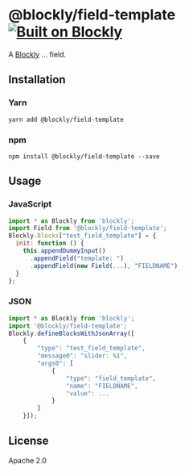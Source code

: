 # @blockly/field-template [![Built on Blockly](https://tinyurl.com/built-on-blockly)](https://github.com/google/blockly)

<!--
  - TODO: Add field description.
  -->
A [Blockly](https://www.npmjs.com/package/blockly) ... field.

## Installation

### Yarn
```
yarn add @blockly/field-template
```

### npm
```
npm install @blockly/field-template --save
```

## Usage

<!--
  - TODO: Update usage.
  -->

### JavaScript
```js
import * as Blockly from 'blockly';
import Field from '@blockly/field-template';
Blockly.Blocks["test_field_template"] = {
  init: function () {
    this.appendDummyInput()
      .appendField("template: ")
      .appendField(new Field(...), "FIELDNAME")
  }
};
```
### JSON

```js
import * as Blockly from 'blockly';
import '@blockly/field-template';
Blockly.defineBlocksWithJsonArray([
    {
        "type": "test_field_template",
        "message0": "slider: %1",
        "args0": [
            {
                "type": "field_template",
                "name": "FIELDNAME",
                "value": ...
            }
        ]
    }]);
```

## License

Apache 2.0
